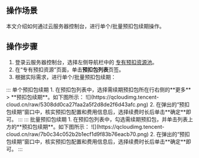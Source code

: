 ## 操作场景
本文介绍如何通过云服务器控制台，进行单个/批量预扣包续期操作。

## 操作步骤
1. 登录云服务器控制台，选择左侧导航栏中的 [专有预扣资源池](https://console.cloud.tencent.com/cvm/preparedinstances)。
2. 在“专有预扣资源”页面，单击**预扣包列表**页签。
3. 根据实际需求，进行单个/批量预扣包续期：
<dx-tabs>
::: 单个预扣包续期
1. 在预扣包列表中，选择需续期预扣包所在行右侧的**更多** > **预扣包续期**。如下图所示：
![](https://qcloudimg.tencent-cloud.cn/raw/5308dd0ca27faa2a5f2d8de2f6d43afc.png)
2. 在弹出的“预扣包续期”窗口中，核实预扣包配置和费用信息后，选择续费时长后单击**确定**即可。
:::
::: 批量预扣包续期
1. 在预扣包列表中，勾选需续期预扣包，并单击列表上方的**预扣包续期**。如下图所示：
![](https://qcloudimg.tencent-cloud.cn/raw/7b0c34c052b2b1ecf1d9f83b76eacb70.png)
2. 在弹出的“预扣包续期”窗口中，核实预扣包配置和费用信息后，选择续费时长后单击**确定**即可。
:::
</dx-tabs>
